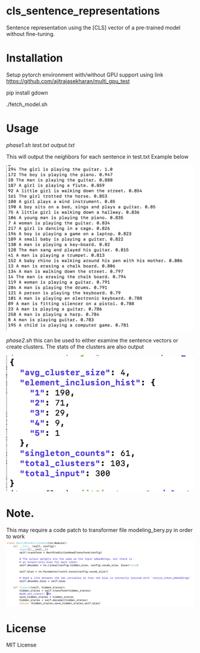 # cls_sentence_representations

Sentence representation using the [CLS] vector of a pre-trained model without fine-tuning. 

# Installation


Setup pytorch environment with/without GPU support using link https://github.com/ajitrajasekharan/multi_gpu_test

pip install gdown

./fetch_model.sh

# Usage

*phase1.sh test.txt output.txt*

This will output the neighbors for each sentence in test.txt
Example below


![DES](DES.png)

*phase2.sh*
this can be used to either examine the sentence vectors or create clusters. The stats of the clusters are also output

![stats](stats.png)

# Note. 
This may require a code patch to transformer file modeling_bery.py in order to work
![patch](patch.png)


# License
MIT License
